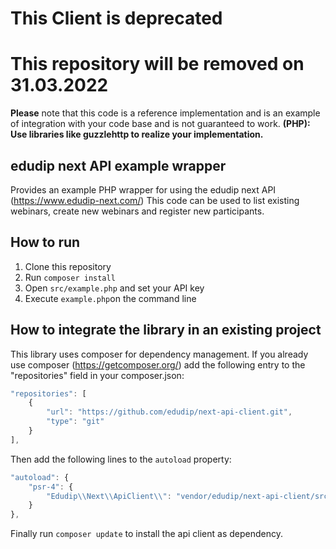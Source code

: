 
# This Client is deprecated
# This repository will be removed on 31.03.2022


**Please** note that this code is a reference implementation and is an example of integration with your code base and is not guaranteed to work.
**(PHP): Use libraries like guzzlehttp to realize your implementation.**

## edudip next API example wrapper

Provides an example PHP wrapper for using the edudip next API (https://www.edudip-next.com/)
This code can be used to list existing webinars, create new webinars and register new participants.

## How to run

1. Clone this repository
2. Run `composer install`
3. Open `src/example.php` and set your API key
4. Execute `example.php`on the command line

## How to integrate the library in an existing project

This library uses composer for dependency management. If you already use composer (https://getcomposer.org/) add the following  entry to the "repositories" field in your composer.json:

```javascript
"repositories": [
    {
        "url": "https://github.com/edudip/next-api-client.git",
        "type": "git"       
    }
],
```

Then add the following lines to the ```autoload``` property:

```javascript
"autoload": {
    "psr-4": {
        "Edudip\\Next\\ApiClient\\": "vendor/edudip/next-api-client/src/Edudip/Next/ApiClient"
    }
},
```

Finally run `composer update` to install the api client as dependency.
